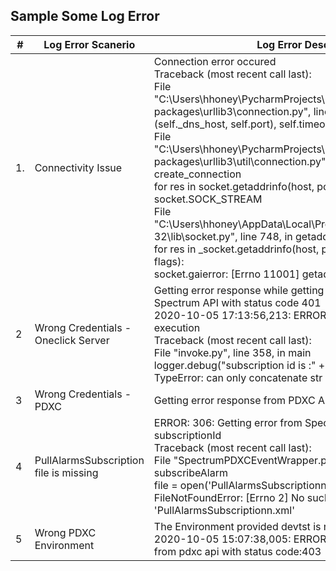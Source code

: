 ## Sample Some Log Error

|#|Log Error Scanerio|Log Error Description|
|--|--|--|
|1.|Connectivity Issue |Connection error occured<br>Traceback (most recent call last):<br>File "C:\Users\hhoney\PycharmProjects\pythonProject1\venv\lib\site-packages\urllib3\connection.py", line 160, in _new_conn<br>(self._dns_host, self.port), self.timeout, **extra_kw<br>File "C:\Users\hhoney\PycharmProjects\pythonProject1\venv\lib\site-packages\urllib3\util\connection.py", line 61, in create_connection<br>for res in socket.getaddrinfo(host, port, family, socket.SOCK_STREAM<br>File "C:\Users\hhoney\AppData\Local\Programs\Python\Python37-32\lib\socket.py", line 748, in getaddrinfo<br>for res in _socket.getaddrinfo(host, port, family, type, proto, flags):<br>socket.gaierror: [Errno 11001] getaddrinfo failed|
|2|Wrong Credentials -Oneclick Server|Getting error response while getting subscriptionId from Spectrum API with status code 401<br>2020-10-05 17:13:56,213: ERROR: 369: Error in script execution<br>Traceback (most recent call last):<br>File "invoke.py", line 358, in main<br>logger.debug("subscription id is :" + subscriptionId)<br>TypeError: can only concatenate str (not "NoneType") to str|
|3|Wrong Credentials - <br>PDXC|Getting error response from PDXC API with status code 403|
|4|PullAlarmsSubscription file is missing|ERROR: 306: Getting error from Spectrum API while getting subscriptionId<br>Traceback (most recent call last):<br>File "SpectrumPDXCEventWrapper.py", line 276, in subscribeAlarm<br>file = open('PullAlarmsSubscriptionn.xml', 'r')<br>FileNotFoundError: [Errno 2] No such file or directory: 'PullAlarmsSubscriptionn.xml'|
|5|Wrong PDXC Environment|The Environment provided devtst is not a valid option<br>2020-10-05 15:07:38,005: ERROR: 230: getting error response from pdxc api with status code:403|
